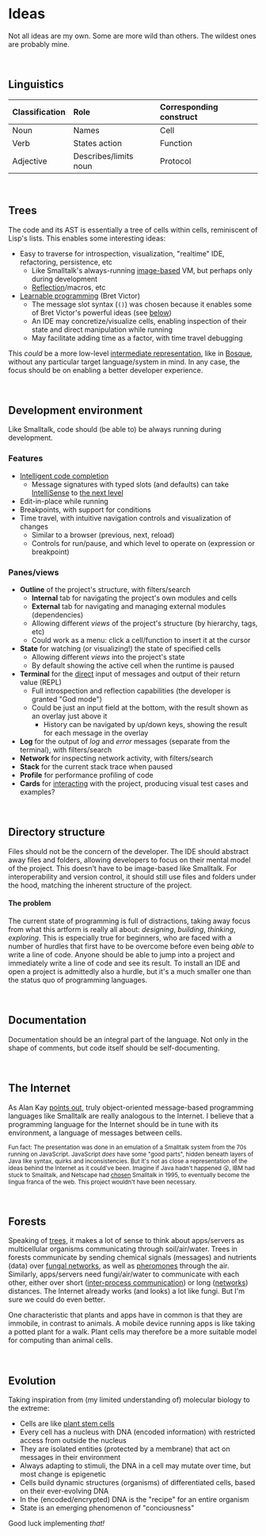 # Ideas

Not all ideas are my own. Some are more wild than others. The wildest ones are probably mine.

<br/>

## Linguistics

| Classification | Role                  | Corresponding construct  |
| :------------- | :-------------------- | :----------------------- |
| Noun           | Names                 | Cell                     |
| Verb           | States action         | Function                 |
| Adjective      | Describes/limits noun | Protocol                 |

<br/>

## Trees

The code and its AST is essentially a tree of cells within cells, reminiscent of Lisp's lists. This enables some interesting ideas:

- Easy to traverse for introspection, visualization, "realtime" IDE, refactoring, persistence, etc
  - Like Smalltalk's always-running [image-based](https://en.wikipedia.org/wiki/Smalltalk#Image-based_persistence) VM, but perhaps only during development
  - [Reflection](https://en.wikipedia.org/wiki/Smalltalk#Reflection)/macros, etc
- [Learnable programming](http://worrydream.com/LearnableProgramming/) (Bret Victor)
  - The message slot syntax (`()`) was chosen because it enables some of Bret Victor's powerful ideas (see [below](#development-environment))
  - An IDE may concretize/visualize cells, enabling inspection of their state and direct manipulation while running
  - May facilitate adding time as a factor, with time travel debugging

This _could_ be a more low-level [intermediate representation](https://en.wikipedia.org/wiki/Intermediate_representation), like in [Bosque](https://github.com/microsoft/BosqueLanguage/), without any particular target language/system in mind. In any case, the focus should be on enabling a better developer experience.

<br/>

## Development environment

Like Smalltalk, code should (be able to) be always running during development.

### Features

- [Intelligent code completion](https://en.wikipedia.org/wiki/Intelligent_code_completion)
  - Message signatures with typed slots (and defaults) can take [IntelliSense](https://code.visualstudio.com/docs/editor/intellisense) to [the next level](http://worrydream.com/LearnableProgramming/)
- Edit-in-place while running
- Breakpoints, with support for conditions
- Time travel, with intuitive navigation controls and visualization of changes
  - Similar to a browser (previous, next, reload)
  - Controls for run/pause, and which level to operate on (expression or breakpoint)

### Panes/views

  - **Outline** of the project's structure, with filters/search
    - **Internal** tab for navigating the project's own modules and cells
    - **External** tab for navigating and managing external modules (dependencies)
    - Allowing different _views_ of the project's structure (by hierarchy, tags, etc)
    - Could work as a menu: click a cell/function to insert it at the cursor
  - **State** for watching (or visualizing!) the state of specified cells
    - Allowing different _views_ into the project's state
    - By default showing the active cell when the runtime is paused
  - **Terminal** for the [direct](https://en.wikipedia.org/wiki/Direct_mode) input of messages and output of their return value (REPL)
    - Full introspection and reflection capabilities (the developer is granted "God mode")
    - Could be just an input field at the bottom, with the result shown as an overlay just above it
      - History can be navigated by up/down keys, showing the result for each message in the overlay
  - **Log** for the output of _log_ and _error_ messages (separate from the terminal), with filters/search
  - **Network** for inspecting network activity, with filters/search
  - **Stack** for the current stack trace when paused
  - **Profile** for performance profiling of code
  - **Cards** for [interacting](https://github.com/bhauman/devcards) with the project, producing visual test cases and examples?

<br/>

## Directory structure

Files should not be the concern of the developer. The IDE should abstract away files and folders, allowing developers to focus on their mental model of the project. This doesn't have to be image-based like Smalltalk. For interoperability and version control, it should still use files and folders under the hood, matching the inherent structure of the project.

#### The problem

The current state of programming is full of distractions, taking away focus from what this artform is really all about: _designing_, _building_, _thinking_, _exploring_. This is especially true for beginners, who are faced with a number of hurdles that first have to be overcome before even being _able_ to write a line of code. Anyone should be able to jump into a project and immediately write a line of code and see its result. To install an IDE and open a project is admittedly also a hurdle, but it's a much smaller one than the status quo of programming languages.

<br/>

## Documentation

Documentation should be an integral part of the language. Not only in the shape of comments, but code itself should be self-documenting.

<br/>

## The Internet

As Alan Kay [points out](https://www.youtube.com/watch?v=AnrlSqtpOkw#t=2m56s), truly object-oriented message-based programming languages like Smalltalk are really analogous to the Internet. I believe that a programming language for the Internet should be in tune with its environment, a language of messages between cells.

<sub>Fun fact: The presentation was done in an emulation of a Smalltalk system from the 70s running on JavaScript. JavaScript _does_ have some "good parts", hidden beneath layers of Java like syntax, quirks and inconsistencies. But it's not as close a representation of the ideas behind the Internet as it could've been. Imagine if Java hadn't happened 😲, IBM had stuck to Smalltalk, and Netscape had [chosen](https://en.wikipedia.org/wiki/JavaScript#Creation_at_Netscape) Smalltalk in 1995, to eventually become the lingua franca of the web. This project wouldn't have been necessary.</sub>

<br/>

## Forests

Speaking of [trees](#trees), it makes a lot of sense to think about apps/servers as multicellular organisms communicating through soil/air/water. Trees in forests communicate by sending chemical signals (messages) and nutrients (data) over [fungal networks](https://en.wikipedia.org/wiki/Mycorrhiza), as well as [pheromones](https://en.wikipedia.org/wiki/Pheromone) through the air. Similarly, apps/servers need fungi/air/water to communicate with each other, either over short ([inter-process communication](https://en.wikipedia.org/wiki/Inter-process_communication)) or long ([networks](https://en.wikipedia.org/wiki/Computer_network)) distances. The Internet already works (and looks) a lot like fungi. But I'm sure we could do even better.

One characteristic that plants and apps have in common is that they are immobile, in contrast to animals. A mobile device running apps is like taking a potted plant for a walk. Plant cells may therefore be a more suitable model for computing than animal cells.

<br/>

## Evolution

Taking inspiration from (my limited understanding of) molecular biology to the extreme:

- Cells are like [plant stem cells](https://en.wikipedia.org/wiki/Plant_stem_cell)
- Every cell has a nucleus with DNA (encoded information) with restricted access from outside the nucleus
- They are isolated entities (protected by a membrane) that act on messages in their environment
- Always adapting to stimuli, the DNA in a cell may mutate over time, but most change is epigenetic
- Cells build dynamic structures (organisms) of differentiated cells, based on their ever-evolving DNA
- In the (encoded/encrypted) DNA is the "recipe" for an entire organism
- State is an emerging phenomenon of "conciousness"

Good luck implementing _that!_
